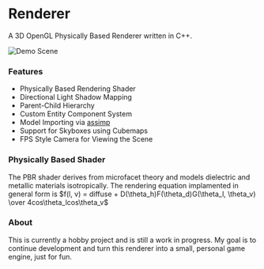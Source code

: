 # Renderer
A 3D OpenGL Physically Based Renderer written in C++.

![Demo Scene](https://user-images.githubusercontent.com/52022661/225071513-5783470a-4a70-453e-94af-40b710fdfee6.png)

### Features
* Physically Based Rendering Shader
* Directional Light Shadow Mapping
* Parent-Child Hierarchy
* Custom Entity Component System
* Model Importing via [assimp](https://github.com/assimp/assimp)
* Support for Skyboxes using Cubemaps
* FPS Style Camera for Viewing the Scene

### Physically Based Shader
The PBR shader derives from microfacet theory and models dielectric and metallic materials isotropically.
The rendering equation implamented in general form is
$f(l, v) = diffuse + D(\theta_h)F(\theta_d)G(\theta_l, \theta_v) \over 4cos\theta_lcos\theta_v$

### About
This is currently a hobby project and is still a work in progress. My goal is to continue development and turn this renderer into a small, personal game engine, just for fun.
